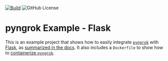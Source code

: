 [![Build](https://img.shields.io/github/actions/workflow/status/alexdlaird/pyngrok-example-flask/build.yml)](https://github.com/alexdlaird/pyngrok-example-flask/actions/workflows/build.yml)
![GitHub License](https://img.shields.io/github/license/alexdlaird/pyngrok-example-flask)

# pyngrok Example - Flask

This is an example project that shows how to easily integrate [`pyngrok`](https://github.com/alexdlaird/pyngrok)
with [Flask](https://flask.palletsprojects.com/en/3.0.x/), as [summarized in the docs](https://pyngrok.readthedocs.io/en/latest/integrations.html#flask). It also includes a `Dockerfile` to show how to
[containerize `pyngrok`](https://pyngrok.readthedocs.io/en/latest/integrations.html#docker).